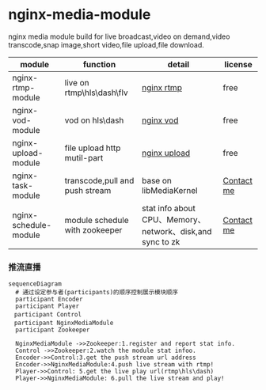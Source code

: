 # nginx-media-module
nginx media module build for live broadcast,video on demand,video transcode,snap image,short video,file upload,file download.

module | function |  detail|   license|
-|-|-|-
nginx-rtmp-module | live on rtmp\hls\dash\flv | [nginx rtmp](https://github.com/arut/nginx-rtmp-module) | free|
nginx-vod-module | vod on hls\dash | [nginx vod](https://github.com/kaltura/nginx-vod-module) | free|
nginx-upload-module | file upload http mutil-part | [nginx upload](https://github.com/fdintino/nginx-upload-module) | free|
nginx-task-module | transcode,pull and push stream | base on libMediaKernel | [Contact me](mailto:hexinboy_sw@163.com)|
nginx-schedule-module | module schedule with zookeeper | stat info about CPU、Memory、network、disk,and sync to zk |[Contact me](mailto:hexinboy_sw@163.com)|

### 推流直播
``` mermaid
sequenceDiagram
  # 通过设定参与者(participants)的顺序控制展示模块顺序
  participant Encoder
  participant Player
　participant Control  
　participant NginxMediaModule
  participant Zookeeper

  NginxMediaModule ->>Zookeeper:1.register and report stat info.
  Control ->>Zookeeper:2.watch the module stat infoo.
  Encoder->>Control:3.get the push stream url address
  Encoder->>NginxMediaModule:4.push live stream with rtmp!
  Player->>Control: 5.get the live play url(rtmp\hls\dash)
  Player->>NginxMediaModule: 6.pull the live stream and play!
```